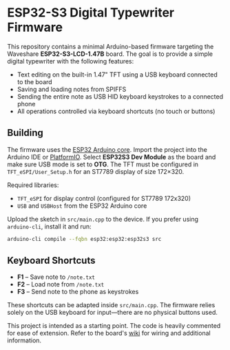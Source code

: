 # ESP32-S3 Digital Typewriter Firmware

This repository contains a minimal Arduino-based firmware targeting the Waveshare **ESP32-S3-LCD-1.47B** board. The goal is to provide a simple digital typewriter with the following features:

- Text editing on the built-in 1.47" TFT using a USB keyboard connected to the board
- Saving and loading notes from SPIFFS
- Sending the entire note as USB HID keyboard keystrokes to a connected phone
- All operations controlled via keyboard shortcuts (no touch or buttons)

## Building

The firmware uses the [ESP32 Arduino core](https://github.com/espressif/arduino-esp32). Import the project into the Arduino IDE or [PlatformIO](https://platformio.org/). Select **ESP32S3 Dev Module** as the board and make sure USB mode is set to **OTG**. The TFT must be configured in `TFT_eSPI/User_Setup.h` for an ST7789 display of size 172×320.

Required libraries:

- `TFT_eSPI` for display control (configured for ST7789 172x320)
- `USB` and `USBHost` from the ESP32 Arduino core

Upload the sketch in `src/main.cpp` to the device. If you prefer using `arduino-cli`, install it and run:

```bash
arduino-cli compile --fqbn esp32:esp32:esp32s3 src
```

## Keyboard Shortcuts

- **F1** – Save note to `/note.txt`
- **F2** – Load note from `/note.txt`
- **F3** – Send note to the phone as keystrokes

These shortcuts can be adapted inside `src/main.cpp`. The firmware relies solely on the USB keyboard for input—there are no physical buttons used.

This project is intended as a starting point. The code is heavily commented for ease of extension. Refer to the board's [wiki](https://www.waveshare.com/wiki/ESP32-S3-LCD-1.47B) for wiring and additional information.
